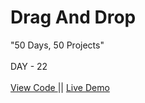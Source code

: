 # Drag And Drop
"50 Days, 50 Projects"
<br>
<br>
DAY - 22
<br> 
<br>
<a href="https://github.com/pushpakumari5117/dragAndDrop"> View Code </a>
||
<a href="https://pushpakumari5117.github.io/dragAndDrop/"> Live Demo </a>
